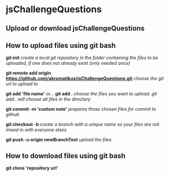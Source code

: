 # jsChallengeQuestions 
## Upload or download jsChallengeQuestions 

## How to upload files using git bash 
**git init** 
*create a local git repository in the folder containing the files to be uploaded, if one does not already exist (only needed once)*

**git remote add origin https://github.com/akromatikus/jsChallengeQuestions.git**
*choose the git url to upload to*

**git add 'file name'** *or...* **git add .** 
*choose the files you want to upload. git add . will choose all files in the directory*

**git commit -m 'custom note'**
*prepares those chosen files for commit to github*

**git checkout -b <branch-name>** 
*create a branch with a unique name so your files are not mixed in with everyone elses*

**git push -u origin newBranchTest**
*upload the files*
 
## How to download files using git bash
**git clone 'repository url'**
  
  
  
